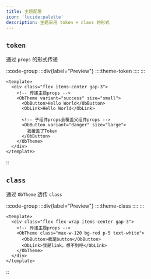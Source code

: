 ```yaml
---
title: 主题配置
icon: 'lucide:palette'
description: 主题采用 token + class 的形式
---
```


## `token`
通过 `props` 的形式传递

::code-group
  :::div{label="Preview"}
    ::::theme-token
    ::::
  :::

  ```vue [App.vue]
  <template>
    <div class="flex items-center gap-3">
      <!-- 传递主题props -->
      <ObTheme variant="success" size="small">
        <ObButton>Hello World</ObButton>
        <ObLink>Hello World</ObLink>

        <!-- 子组件props会覆盖父组件props -->
        <ObButton variant="danger" size="large">
          我覆盖了Token
        </ObButton>
      </ObTheme>
    </div>
  </template>
  ```
::

## `class`
通过 `ObTheme` 透传 `class`

::code-group
  :::div{label="Preview"}
    ::::theme-class
    ::::
  :::

  ```vue [App.vue]
  <template>
    <div class="flex flex-wrap items-center gap-3">
      <!-- 传递主题props -->
      <ObTheme class="max-w-120 bg-red p-5 text-white">
        <ObButton>我是button</ObButton>
        <ObLink>我是link，想不到吧</ObLink>
      </ObTheme>
    </div>
  </template>
  ```
::
